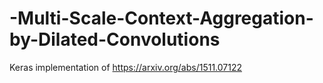 # -Multi-Scale-Context-Aggregation-by-Dilated-Convolutions
Keras implementation of https://arxiv.org/abs/1511.07122
